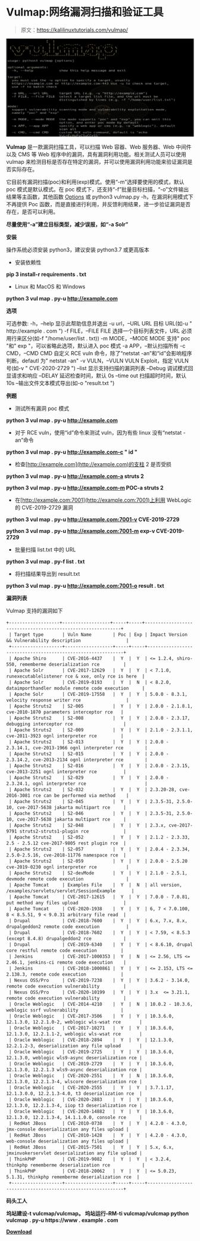 # Vulmap:网络漏洞扫描和验证工具

> 原文：<https://kalilinuxtutorials.com/vulmap/>

[![Vulmap : Web Vulnerability Scanning & Verification Tools](img/3750cbe068669ba28b7b8a917b0e97d0.png "Vulmap : Web Vulnerability Scanning & Verification Tools")](https://1.bp.blogspot.com/-XcUWpfvYumE/X-pQ6Kk629I/AAAAAAAAIOs/BT5tp7wb7oQv8_S7OA3j3sP4RpA0vILYgCLcBGAsYHQ/s728/Vulmap%25281%2529.png)

**Vulmap** 是一款漏洞扫描工具，可以扫描 Web 容器、Web 服务器、Web 中间件以及 CMS 等 Web 程序中的漏洞，具有漏洞利用功能。相关测试人员可以使用 vulmap 来检测目标是否存在特定的漏洞，并可以使用漏洞利用功能来验证漏洞是否实际存在。

它目前有漏洞扫描(poc)和利用(exp)模式。使用“-m”选择要使用的模式，默认 poc 模式是默认模式。在 poc 模式下，还支持“-f”批量目标扫描，“-o”文件输出结果等主函数，其他函数 [Options](https://github.com/zhzyker/vulmap/#options) 或 python3 vulmap.py -h，在漏洞利用模式下不再提供 Poc 函数，而是直接进行利用，并反馈利用结果，进一步验证漏洞是否存在，是否可以利用。

**尽量使用“-a”建立目标类型，减少误报，如“-a Solr”**

**安装**

操作系统必须安装 python3，建议安装 python3.7 或更高版本

*   安装依赖性

**pip 3 install-r requirements . txt**

*   Linux 和 MacOS 和 Windows

**python 3 vul map . py-u http://example.com**

**选项**

可选参数:
-h，–help 显示此帮助信息并退出
-u url，–URL URL 目标 URL(如-u " http://example . com ")
-f FILE，–FILE FILE 选择一个目标列表文件，URL 必须用行来区分(如-f "/home/user/list . txt))
-m MODE，–MODE MODE 支持" poc "和" exp "，可以省略此选项，默认进入 poc 模式
-a APP，–默认扫描所有
-c CMD，–CMD CMD 自定义 RCE vuln 命令，除了“netstat -an”和“id”会影响程序判断。defautl 为" netstat -an"
-v VULN，–VULN VULN Exploit，指定 VULN 号(如-v " CVE-2020-2729 ")
–list 显示支持扫描的漏洞列表
–Debug 调试模式回显请求和响应
–DELAY 延迟检查时间，默认 0s
–time out 扫描超时时间，默认 10s
–输出文件文本模式导出(如-o "result.txt ")

**例题**

*   测试所有漏洞 poc 模式

**python 3 vul map . py-u http://example.com**

*   对于 RCE vuln，使用“id”命令来测试 vuln，因为有些 linux 没有“netstat -an”命令

**python 3 vul map . py-u http://example.com-c " id "**

*   检查[http://example.com](http://example.com)的支柱 2 是否受损

**python 3 vul map . py-u http://example.com-a struts 2**

**python 3 vul map . py-u http://example.com-m POC-a struts 2**

*   在[http://example.com:7001](http://example.com:7001)上利用 WebLogic 的 CVE-2019-2729 漏洞

**python 3 vul map . py-u http://example.com:7001-v CVE-2019-2729**

**python 3 vul map . py-u http://example.com:7001-m exp-v CVE-2019-2729**

*   批量扫描 list.txt 中的 URL

**python 3 vul map . py-f list . txt**

*   将扫描结果导出到 result.txt

**python 3 vul map . py-u http://example.com:7001-o result . txt**

**漏洞列表**

Vulmap 支持的漏洞如下

```
+-------------------+------------------+-----+-----+-------------------------------------------------------------+
 | Target type       | Vuln Name        | Poc | Exp | Impact Version && Vulnerability description                 |
 +-------------------+------------------+-----+-----+-------------------------------------------------------------+
 | Apache Shiro      | CVE-2016-4437    |  Y  |  Y  | <= 1.2.4, shiro-550, rememberme deserialization rce         |
 | Apache Solr       | CVE-2017-12629   |  Y  |  Y  | < 7.1.0, runexecutablelistener rce & xxe, only rce is here  |
 | Apache Solr       | CVE-2019-0193    |  Y  |  N  | < 8.2.0, dataimporthandler module remote code execution     |
 | Apache Solr       | CVE-2019-17558   |  Y  |  Y  | 5.0.0 - 8.3.1, velocity response writer rce                 |
 | Apache Struts2    | S2-005           |  Y  |  Y  | 2.0.0 - 2.1.8.1, cve-2010-1870 parameters interceptor rce   |
 | Apache Struts2    | S2-008           |  Y  |  Y  | 2.0.0 - 2.3.17, debugging interceptor rce                   |
 | Apache Struts2    | S2-009           |  Y  |  Y  | 2.1.0 - 2.3.1.1, cve-2011-3923 ognl interpreter rce         |
 | Apache Struts2    | S2-013           |  Y  |  Y  | 2.0.0 - 2.3.14.1, cve-2013-1966 ognl interpreter rce        |
 | Apache Struts2    | S2-015           |  Y  |  Y  | 2.0.0 - 2.3.14.2, cve-2013-2134 ognl interpreter rce        |
 | Apache Struts2    | S2-016           |  Y  |  Y  | 2.0.0 - 2.3.15, cve-2013-2251 ognl interpreter rce          |
 | Apache Struts2    | S2-029           |  Y  |  Y  | 2.0.0 - 2.3.24.1, ognl interpreter rce                      |
 | Apache Struts2    | S2-032           |  Y  |  Y  | 2.3.20-28, cve-2016-3081 rce can be performed via method    |
 | Apache Struts2    | S2-045           |  Y  |  Y  | 2.3.5-31, 2.5.0-10, cve-2017-5638 jakarta multipart rce     |
 | Apache Struts2    | S2-046           |  Y  |  Y  | 2.3.5-31, 2.5.0-10, cve-2017-5638 jakarta multipart rce     |
 | Apache Struts2    | S2-048           |  Y  |  Y  | 2.3.x, cve-2017-9791 struts2-struts1-plugin rce             |
 | Apache Struts2    | S2-052           |  Y  |  Y  | 2.1.2 - 2.3.33, 2.5 - 2.5.12 cve-2017-9805 rest plugin rce  |
 | Apache Struts2    | S2-057           |  Y  |  Y  | 2.0.4 - 2.3.34, 2.5.0-2.5.16, cve-2018-11776 namespace rce  |
 | Apache Struts2    | S2-059           |  Y  |  Y  | 2.0.0 - 2.5.20 cve-2019-0230 ognl interpreter rce           |
 | Apache Struts2    | S2-devMode       |  Y  |  Y  | 2.1.0 - 2.5.1, devmode remote code execution                |
 | Apache Tomcat     | Examples File    |  Y  |  N  | all version, /examples/servlets/servlet/SessionExample      |
 | Apache Tomcat     | CVE-2017-12615   |  Y  |  Y  | 7.0.0 - 7.0.81, put method any files upload                 |
 | Apache Tomcat     | CVE-2020-1938    |  Y  |  Y  | 6, 7 < 7.0.100, 8 < 8.5.51, 9 < 9.0.31 arbitrary file read  |
 | Drupal            | CVE-2018-7600    |  Y  |  Y  | 6.x, 7.x, 8.x, drupalgeddon2 remote code execution          |
 | Drupal            | CVE-2018-7602    |  Y  |  Y  | < 7.59, < 8.5.3 (except 8.4.8) drupalgeddon2 rce            |
 | Drupal            | CVE-2019-6340    |  Y  |  Y  | < 8.6.10, drupal core restful remote code execution         |
 | Jenkins           | CVE-2017-1000353 |  Y  |  N  | <= 2.56, LTS <= 2.46.1, jenkins-ci remote code execution    |
 | Jenkins           | CVE-2018-1000861 |  Y  |  Y  | <= 2.153, LTS <= 2.138.3, remote code execution             |
 | Nexus OSS/Pro     | CVE-2019-7238    |  Y  |  Y  | 3.6.2 - 3.14.0, remote code execution vulnerability         |
 | Nexus OSS/Pro     | CVE-2020-10199   |  Y  |  Y  | 3.x  <= 3.21.1, remote code execution vulnerability         |
 | Oracle Weblogic   | CVE-2014-4210    |  Y  |  N  | 10.0.2 - 10.3.6, weblogic ssrf vulnerability                |
 | Oracle Weblogic   | CVE-2017-3506    |  Y  |  Y  | 10.3.6.0, 12.1.3.0, 12.2.1.0-2, weblogic wls-wsat rce       |
 | Oracle Weblogic   | CVE-2017-10271   |  Y  |  Y  | 10.3.6.0, 12.1.3.0, 12.2.1.1-2, weblogic wls-wsat rce       |
 | Oracle Weblogic   | CVE-2018-2894    |  Y  |  Y  | 12.1.3.0, 12.2.1.2-3, deserialization any file upload       |
 | Oracle Weblogic   | CVE-2019-2725    |  Y  |  Y  | 10.3.6.0, 12.1.3.0, weblogic wls9-async deserialization rce |
 | Oracle Weblogic   | CVE-2019-2729    |  Y  |  Y  | 10.3.6.0, 12.1.3.0, 12.2.1.3 wls9-async deserialization rce |
 | Oracle Weblogic   | CVE-2020-2551    |  Y  |  N  | 10.3.6.0, 12.1.3.0, 12.2.1.3-4, wlscore deserialization rce |
 | Oracle Weblogic   | CVE-2020-2555    |  Y  |  Y  | 3.7.1.17, 12.1.3.0.0, 12.2.1.3-4.0, t3 deserialization rce  |
 | Oracle Weblogic   | CVE-2020-2883    |  Y  |  Y  | 10.3.6.0, 12.1.3.0, 12.2.1.3-4, iiop t3 deserialization rce |
 | Oracle Weblogic   | CVE-2020-14882   |  Y  |  Y  | 10.3.6.0, 12.1.3.0, 12.2.1.3-4, 14.1.1.0.0, console rce     |
 | RedHat JBoss      | CVE-2010-0738    |  Y  |  Y  | 4.2.0 - 4.3.0, jmx-console deserialization any files upload |
 | RedHat JBoss      | CVE-2010-1428    |  Y  |  Y  | 4.2.0 - 4.3.0, web-console deserialization any files upload |
 | RedHat JBoss      | CVE-2015-7501    |  Y  |  Y  | 5.x, 6.x, jmxinvokerservlet deserialization any file upload |
 | ThinkPHP          | CVE-2019-9082    |  Y  |  Y  | < 3.2.4, thinkphp rememberme deserialization rce            |
 | ThinkPHP          | CVE-2018-20062   |  Y  |  Y  | <= 5.0.23, 5.1.31, thinkphp rememberme deserialization rce  |
 +-------------------+------------------+-----+-----+-------------------------------------------------------------+
```

**码头工人**

**坞站建设-t vulcmap/vulcmap。
坞站运行–RM-ti vulcmap/vulcmap python vulcmap . py-u https://www . example . com**

[**Download**](https://github.com/zhzyker/vulmap)